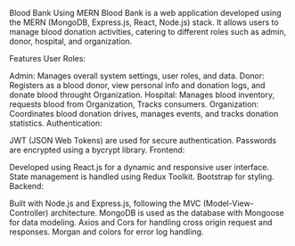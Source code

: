 Blood Bank Using MERN
Blood Bank is a web application developed using the MERN (MongoDB, Express.js, React, Node.js) stack. It allows users to manage blood donation activities, catering to different roles such as admin, donor, hospital, and organization.

Features
User Roles:

Admin: Manages overall system settings, user roles, and data.
Donor: Registers as a blood donor, view personal info and donation logs, and donate blood throught Organization.
Hospital: Manages blood inventory, requests blood from Organization, Tracks consumers.
Organization: Coordinates blood donation drives, manages events, and tracks donation statistics.
Authentication:

JWT (JSON Web Tokens) are used for secure authentication.
Passwords are encrypted using a bycrypt library.
Frontend:

Developed using React.js for a dynamic and responsive user interface.
State management is handled using Redux Toolkit.
Bootstrap for styling.
Backend:

Built with Node.js and Express.js, following the MVC (Model-View-Controller) architecture.
MongoDB is used as the database with Mongoose for data modeling.
Axios and Cors for handling cross origin request and responses.
Morgan and colors for error log handling.
